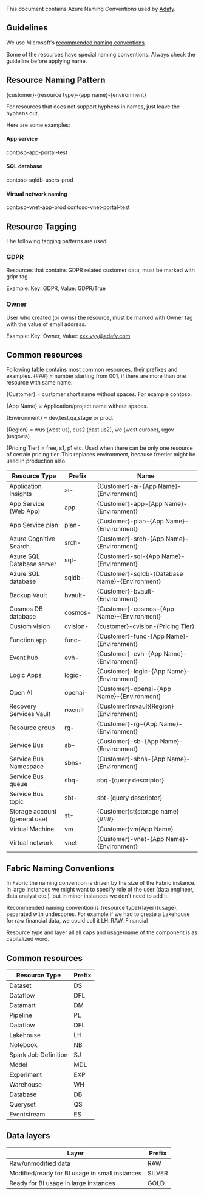 This document contains Azure Naming Conventions used by [Adafy](https://adafy.com).

## Guidelines

We use Microsoft's [recommended naming conventions](https://docs.microsoft.com/en-us/azure/cloud-adoption-framework/ready/azure-best-practices/naming-and-tagging).

Some of the resources have special naming conventions. Always check the guideline before applying name.

## Resource Naming Pattern

{customer}-{resource type}-{app name}-{environment}

For resources that does not support hyphens in names, just leave the hyphens out.

Here are some examples:

#### App service

contoso-app-portal-test

#### SQL database

contoso-sqldb-users-prod

#### Virtual network naming

contoso-vnet-app-prod
contoso-vnet-portal-test

## Resource Tagging

The following tagging patterns are used:

### GDPR

Resources that contains GDPR related customer data, must be marked with gdpr tag.

Example: Key: GDPR, Value: GDPR/True

### Owner

User who created (or owns) the resource, must be marked with Owner tag with the value of email address.​

Example: Key: Owner, Value: xxx.yyy@adafy.com

## Common resources

Following table contains most common resources, their prefixes and examples.
{###} = number starting from 001, if there are more than one resource with same name.

{Customer} = customer short name without spaces. For example contoso.

{App Name} = Application/project name without spaces.

{Environment} = dev,test,qa,stage or prod.

{Region} = wus (west us), eus2 (east us2), we (west europe), ugov (usgovia)

{Pricing Tier} = free, s1, p1 etc. Used when there can be only one resource of certain pricing tier. This replaces environment, because freetier might be used in production also.

|Resource Type|Prefix|Name|
|---|---|---|
|Application Insights|ai-|{Customer}-ai-{App Name}-{Environment}|
|App Service (Web App)|app|{Customer}-app-{App Name}-{Environment}|
|App Service plan|plan-|{Customer}-plan-{App Name}-{Environment}|
|Azure Cognitive Search|srch-|{Customer}-srch-{App Name}-{Environment}|
|Azure SQL Database server|sql-|{Customer}-sql-{App Name}-{Environment}|
|Azure SQL database|sqldb-|{Customer}-sqldb-{Database Name}-{Environment}|
|Backup Vault|bvault-|{Customer}-bvault-{Environment}|
|Cosmos DB database|cosmos-|{Customer}-cosmos-{App Name}-{Environment}|
|Custom vision|cvision-|{customer}-cvision-{Pricing Tier}|
|Function app|func-|{Customer}-func-{App Name}-{Environment}|
|Event hub|evh-|{Customer}-evh-{App Name}-{Environment}|
|Logic Apps|logic-|{Customer}-logic-{App Name}-{Environment}|
|Open AI|openai-|{Customer}-openai-{App Name}-{Environment}|
|Recovery Services Vault|rsvault|{Customer}rsvault{Region}{Environment}|
|Resource group|rg-|{Customer}-rg-{App Name}-{Environment}|
|Service Bus|sb-|{Customer}-sb-{App Name}-{Environment}|
|Service Bus Namespace|sbns-|{Customer}-sbns-{App Name}-{Environment}|
|Service Bus queue|sbq-|sbq-{query descriptor}|
|Service Bus topic|sbt-|sbt-{query descriptor}|
|Storage account (general use)|st-|{Customer}st{storage name}{###}|
|Virtual Machine|vm|{Customer}vm{App Name}|
|Virtual network|vnet|{Customer}-vnet-{App Name}-{Environment}|

## Fabric Naming Conventions
In Fabric the naming convention is driven by the size of the Fabric instance. In large instances we might want to specify role of the user (data engineer, data analyst etc.), but 
in minor instances we don't need to add it.

Recommended naming convention is {resource type}{layer}{usage}, separated with undescores.
For example if we had to create a Lakehouse for raw financial data, we could call it
LH_RAW_Financial

Resource type and layer all all caps and usage/name of the component is as capitalized word.

## Common resources
|Resource Type|Prefix|
|---|---|
|Dataset|DS|
|Dataflow|DFL|
|Datamart|DM|
|Pipeline|PL|
|Dataflow|DFL|
|Lakehouse|LH|
|Notebook|NB|
|Spark Job Definition|SJ|
|Model|MDL|
|Experiment|EXP|
|Warehouse|WH|
|Database|DB|
|Queryset|QS|
|Eventstream|ES|

## Data layers
|Layer|Prefix|
|---|---|
|Raw/unmodified data|RAW|
|Modified/ready for BI usage in small instances|SILVER|
|Ready for BI usage in large instances|GOLD|


